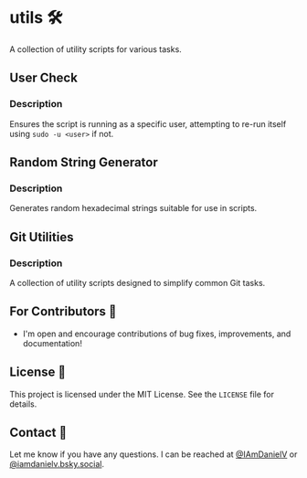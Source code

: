 # utils 🛠️

A collection of utility scripts for various tasks.

## User Check

### Description

Ensures the script is running as a specific user, attempting to re-run itself using `sudo -u <user>` if not.

## Random String Generator

### Description

Generates random hexadecimal strings suitable for use in scripts.

## Git Utilities

### Description

A collection of utility scripts designed to simplify common Git tasks.

## For Contributors 🤝

* I'm open and encourage contributions of bug fixes, improvements, and documentation!

## License 📜

This project is licensed under the MIT License.  See the `LICENSE` file for details.

## Contact 📧

Let me know if you have any questions. I can be reached at [@IAmDanielV](https://twitter.com/IAmDanielV) or [@iamdanielv.bsky.social](https://bsky.app/profile/iamdanielv.bsky.social).